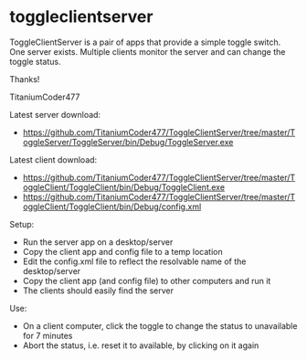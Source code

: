# toggleclientserver
ToggleClientServer is a pair of apps that provide a simple toggle switch. One server exists. Multiple clients monitor the server and can change the toggle status.

Thanks!

TitaniumCoder477

Latest server download:
- https://github.com/TitaniumCoder477/ToggleClientServer/tree/master/ToggleServer/ToggleServer/bin/Debug/ToggleServer.exe

Latest client download:
- https://github.com/TitaniumCoder477/ToggleClientServer/tree/master/ToggleClient/ToggleClient/bin/Debug/ToggleClient.exe
- https://github.com/TitaniumCoder477/ToggleClientServer/tree/master/ToggleClient/ToggleClient/bin/Debug/config.xml

Setup:
- Run the server app on a desktop/server
- Copy the client app and config file to a temp location
- Edit the config.xml file to reflect the resolvable name of the desktop/server
- Copy the client app (and config file) to other computers and run it
- The clients should easily find the server

Use:
- On a client computer, click the toggle to change the status to unavailable for 7 minutes
- Abort the status, i.e. reset it to available, by clicking on it again
